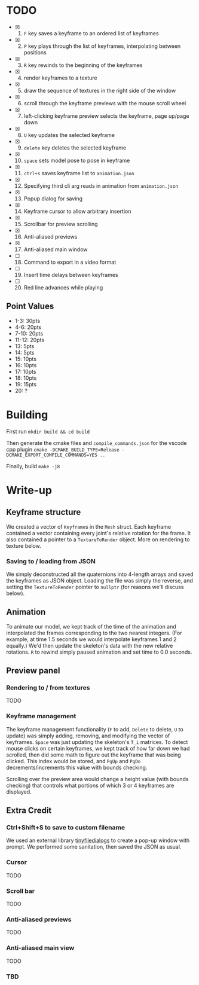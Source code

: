 # TODO
- [x] 1. `F` key saves a keyframe to an ordered list of keyframes
- [x] 2. `P` key plays through the list of keyframes, interpolating between positions
- [x] 3. `R` key rewinds to the beginning of the keyframes
- [x] 4. render keyframes to a texture
- [x] 5. draw the sequence of textures in the right side of the window
- [x] 6. scroll through the keyframe previews with the mouse scroll wheel
- [x] 7. left-clicking keyframe preview selects the keyframe, page up/page down 
- [x] 8. `U` key updates the selected keyframe
- [x] 9. `delete` key deletes the selected keyframe
- [x] 10. `space` sets model pose to pose in keyframe
- [x] 11. `ctrl+s` saves keyframe list to `animation.json`
- [x] 12. Specifying third cli arg reads in animation from `animation.json`
- [x] 13. Popup dialog for saving
- [x] 14. Keyframe cursor to allow arbitrary insertion
- [x] 15. Scrollbar for preview scrolling
- [x] 16. Anti-aliased previews
- [x] 17. Anti-aliased main window
- [ ] 18. Command to export in a video format
- [ ] 19. Insert time delays between keyframes
- [ ] 20. Red line advances while playing

## Point Values
* 1-3: 30pts
* 4-6: 20pts
* 7-10: 20pts
* 11-12: 20pts
* 13: 5pts
* 14: 5pts
* 15: 10pts
* 16: 10pts
* 17: 10pts
* 18: 10pts
* 19: 15pts
* 20: ?

# Building
First run
`mkdir build && cd build`

Then generate the cmake files and `compile_commands.json` for the vscode cpp plugin
`cmake -DCMAKE_BUILD_TYPE=Release -DCMAKE_EXPORT_COMPILE_COMMANDS=YES ..`

Finally, build
`make -j8`

# Write-up

## Keyframe structure
We created a vector of `Keyframe`s in the `Mesh` struct. Each keyframe contained a vector containing every joint's relative rotation for the frame. It also contained a pointer to a `TextureToRender` object. More on rendering to texture below.

### Saving to / loading from JSON
We simply deconstructed all the quaternions into 4-length arrays and saved the keyframes as JSON object. Loading the file was simply the reverse, and setting the `TextureToRender` pointer to `nullptr` (for reasons we'll discuss below).

## Animation
To animate our model, we kept track of the time of the animation and interpolated the frames corresponding to the two nearest integers. (For example, at time 1.5 seconds we would interpolate keyframes 1 and 2 equally.) We'd then update the skeleton's data with the new relative rotations. `R` to rewind simply paused animation and set time to 0.0 seconds. 

## Preview panel

### Rendering to / from textures
TODO

### Keyframe management
The keyframe management functionality (`F` to add, `Delete` to delete, `U` to update) was simply adding, removing, and modifying the vector of keyframes. `Space` was just updating the skeleton's `T_i` matrices. To detect mouse clicks on certain keyframes, we kept track of how far down we had scrolled, then did some math to figure out the keyframe that was being clicked. This index would be stored, and `PgUp` and `PgDn` decrements/increments this value with bounds checking.

Scrolling over the preview area would change a height value (with bounds checking) that controls what portions of which 3 or 4 keyframes are displayed.

## Extra Credit

### Ctrl+Shift+S to save to custom filename
We used an external library [tinyfiledialogs](http://tinyfiledialogs.sourceforge.net/) to create a pop-up window with prompt. We performed some sanitation, then saved the JSON as usual.

### Cursor
TODO

### Scroll bar
TODO

### Anti-aliased previews
TODO

### Anti-aliased main view
TODO

### TBD